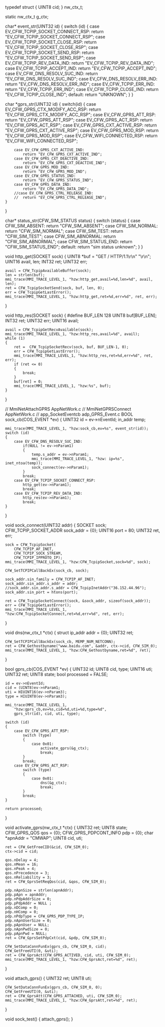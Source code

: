 typedef struct {
	UINT8 cid;
} nw_ctx_t;

static nw_ctx_t g_ctx;

char* event_str(UINT32 id)
{
	switch (id)
	{
		case EV_CFW_TCPIP_SOCKET_CONNECT_RSP:
			return "EV_CFW_TCPIP_SOCKET_CONNECT_RSP";
		case EV_CFW_TCPIP_SOCKET_CLOSE_RSP:
			return "EV_CFW_TCPIP_SOCKET_CLOSE_RSP";
		case EV_CFW_TCPIP_SOCKET_SEND_RSP:
			return "EV_CFW_TCPIP_SOCKET_SEND_RSP";
		case EV_CFW_TCPIP_REV_DATA_IND:
			return "EV_CFW_TCPIP_REV_DATA_IND";
		case EV_CFW_TCPIP_ACCEPT_IND:
			return "EV_CFW_TCPIP_ACCEPT_IND";
		case EV_CFW_DNS_RESOLV_SUC_IND:
			return "EV_CFW_DNS_RESOLV_SUC_IND";
		case EV_CFW_DNS_RESOLV_ERR_IND:
			return "EV_CFW_DNS_RESOLV_ERR_IND";
		case EV_CFW_TCPIP_ERR_IND:
			return "EV_CFW_TCPIP_ERR_IND";
		case EV_CFW_TCPIP_CLOSE_IND:
			return "EV_CFW_TCPIP_CLOSE_IND";
		default:
			return "UNKNOWN";
	}
}

char *gprs_str(UINT32 id)
{
	switch(id)
	{
		case EV_CFW_GPRS_CTX_MODIFY_ACC_RSP:
			return "EV_CFW_GPRS_CTX_MODIFY_ACC_RSP";
		case EV_CFW_GPRS_ATT_RSP:
			return "EV_CFW_GPRS_ATT_RSP";
		case EV_CFW_GPRS_ACT_RSP:
			return "EV_CFW_GPRS_ACT_RSP";
		case EV_CFW_GPRS_CXT_ACTIVE_RSP:
			return "EV_CFW_GPRS_CXT_ACTIVE_RSP";
		case EV_CFW_GPRS_MOD_RSP:
			return "EV_CFW_GPRS_MOD_RSP";
		case EV_CFW_WIFI_CONNECTED_RSP:
			return "EV_CFW_WIFI_CONNECTED_RSP";

		case EV_CFW_GPRS_CXT_ACTIVE_IND:
			return "EV_CFW_GPRS_CXT_ACTIVE_IND";
		case EV_CFW_GPRS_CXT_DEACTIVE_IND:
			return "EV_CFW_GPRS_CXT_DEACTIVE_IND";
		case EV_CFW_GPRS_MOD_IND:
			return "EV_CFW_GPRS_MOD_IND";
		case EV_CFW_GPRS_STATUS_IND:
			return "EV_CFW_GPRS_STATUS_IND";
		case EV_CFW_GPRS_DATA_IND:
			return "EV_CFW_GPRS_DATA_IND";
		//case EV_CFW_GPRS_CTRL_RELEASE_IND:
		//	return "EV_CFW_GPRS_CTRL_RELEASE_IND";
	}
}

char* status_str(CFW_SIM_STATUS status)
{
	switch (status)
	{
		case CFW_SIM_ABSENT:
			return "CFW_SIM_ABSENT";
		case CFW_SIM_NORMAL:
			return "CFW_SIM_NORMAL";
		case CFW_SIM_TEST:
			return "CFW_SIM_TEST";
		case CFW_SIM_ABNORMAL:
			return "CFW_SIM_ABNORMAL";
		case CFW_SIM_STATUS_END:
			return "CFW_SIM_STATUS_END";
		default:
			return "sim status unknown";
	}
}

void http_get(SOCKET sock)
{
	UINT8 *buf = "GET / HTTP/1.1\r\n"
			  "\r\n";
	UINT16 avail, len;
	INT32 ret;
	UINT32 err;

	avail = CFW_TcpipAvailableBuffer(sock);
	len = strlen(buf);
	mmi_trace(MMI_TRACE_LEVEL_1, "hzw:http_get,avail=%d,len=%d", avail, len);
	ret = CFW_TcpipSocketSend(sock, buf, len, 0);
	err = CFW_TcpipGetLastError();
	mmi_trace(MMI_TRACE_LEVEL_1, "hzw:http_get,ret=%d,err=%d", ret, err);
}

void http_res(SOCKET sock)
{
	#define BUF_LEN 128
	UINT8 buf[BUF_LEN];
	INT32 ret;
	UINT32 err;
	UINT16 avail;

	avail = CFW_TcpipGetRecvAvailable(sock);
	mmi_trace(MMI_TRACE_LEVEL_1, "hzw:http_res,avail=%d", avail);
	while (1)
	{
	    ret =  CFW_TcpipSocketRecv(sock, buf, BUF_LEN-1, 0);
	    err = CFW_TcpipGetLastError();
	    mmi_trace(MMI_TRACE_LEVEL_1, "hzw:http_res,ret=%d,err=%d", ret, err);
	    if (ret <= 0)
	    {
			break;
	    }
	    buf[ret] = 0;
	    mmi_trace(MMI_TRACE_LEVEL_1, "hzw:%s", buf);
	}
}

// MmiNetAttachGPRS AppNetWork.c
// MmiNetGPRSConnect AppNetWork.c
// app_SocketEventcb adp_GPRS_Event.c
BOOL sock_cb(COS_EVENT *ev)
{
	UINT32 id = ev->nEventId;
	in_addr temp;

	mmi_trace(MMI_TRACE_LEVEL_1, "hzw:sock_cb,ev=%s", event_str(id));
	switch (id)
	{
		case EV_CFW_DNS_RESOLV_SUC_IND:
			if(NULL != ev->nParam1)
			{
				temp.s_addr = ev->nParam1;
				mmi_trace(MMI_TRACE_LEVEL_1, "hzw: ip=%s", inet_ntoa(temp));
				sock_connect(ev->nParam1);
			}
			break;
		case EV_CFW_TCPIP_SOCKET_CONNECT_RSP:
			http_get(ev->nParam1);
			break;
		case EV_CFW_TCPIP_REV_DATA_IND:
			http_res(ev->nParam1);
			break;
	}
}

void sock_connect(UINT32 addr)
{
	SOCKET sock;
	CFW_TCPIP_SOCKET_ADDR sock_addr = {0};
	UINT16 port = 80;
	UINT32 ret, err;

	sock = CFW_TcpipSocket(
		CFW_TCPIP_AF_INET,
		CFW_TCPIP_SOCK_STREAM,
		CFW_TCPIP_IPPROTO_IP);
	mmi_trace(MMI_TRACE_LEVEL_1, "hzw:CFW_TcpipSocket,sock=%d", sock);

	CFW_SetTCPIPCallBackEx(sock_cb, sock);

	sock_addr.sin_family = CFW_TCPIP_AF_INET;
	sock_addr.sin_addr.s_addr = addr;
	//sock_addr.sin_addr.s_addr = CFW_TcpipInetAddr("36.152.44.96");
	sock_addr.sin_port = htons(port);

	ret = CFW_TcpipSocketConnect(sock, &sock_addr, sizeof(sock_addr));
	err = CFW_TcpipGetLastError();
	mmi_trace(MMI_TRACE_LEVEL_1, "hzw:CFW_TcpipSocketConnect,ret=%d,err=%d", ret, err);
}

void dns(nw_ctx_t *ctx)
{
	struct ip_addr addr = {0};
	UINT32 ret;

	CFW_SetTCPIPCallBackEx(sock_cb, MEMP_NUM_NETCONN);
	ret = CFW_Gethostbyname("www.baidu.com", &addr, ctx->cid, CFW_SIM_0);
	mmi_trace(MMI_TRACE_LEVEL_1, "hzw:CFW_Gethostbyname,ret=%d", ret);
}

bool gprs_cb(COS_EVENT *ev)
{
	UINT32 id;
	UINT8 cid, type;
	UINT16 uti;
	UINT32 ret;
	UINT8 state;
	bool processed = FALSE;

	id = ev->nEventId;
	cid = (UINT8)ev->nParam1;
	uti = HIUINT16(ev->nParam3);
	type = HIUINT8(ev->nParam3);

	mmi_trace(MMI_TRACE_LEVEL_1,
		"hzw:gprs_cb,ev=%s,cid=%d,uti=%d,type=%d",
		gprs_str(id), cid, uti, type);

	switch (id)
	{
		case EV_CFW_GPRS_ATT_RSP:
			switch (type)
			{
				case 0x01:
					activate_gprs(&g_ctx);
					break;
			}
			break;
		case EV_CFW_GPRS_ACT_RSP:
			switch (type)
			{
				case 0x01:
					dns(&g_ctx);
					break;
			}
			break;
	}

	return processed;
}

void activate_gprs(nw_ctx_t *ctx)
{
	UINT32 ret;
	UINT8 state;
	CFW_GPRS_QOS qos = {0};
	CFW_GPRS_PDPCONT_INFO pdp = {0};
	char *apnAddr = "CMWAP";
	UINT8 cid, uti;

	ret = CFW_GetFreeCID(&cid, CFW_SIM_0);
	ctx->cid = cid;

	qos.nDelay = 4;
	qos.nMean = 16;
	qos.nPeak = 4;
	qos.nPrecedence = 3;
	qos.nReliability = 3;
	ret = CFW_GprsSetReqQos(cid, &qos, CFW_SIM_0);

	pdp.nApnSize = strlen(apnAddr);
	pdp.pApn = apnAddr;
	pdp.nPdpAddrSize = 0;
	pdp.pPdpAddr = NULL ;
	pdp.nDComp = 0;
	pdp.nHComp = 0;
	pdp.nPdpType = CFW_GPRS_PDP_TYPE_IP;
	pdp.nApnUserSize = 0;
	pdp.pApnUser = NULL;
	pdp.nApnPwdSize = 0;
	pdp.pApnPwd = NULL;
	ret = CFW_GprsSetPdpCxt(cid, &pdp, CFW_SIM_0);

	CFW_SetDataConnFunEx(gprs_cb, CFW_SIM_0, cid);
	CFW_GetFreeUTI(0, &uti);
	ret = CFW_GprsAct(CFW_GPRS_ACTIVED, cid, uti, CFW_SIM_0);
	mmi_trace(MMI_TRACE_LEVEL_1, "hzw:CFW_GprsAct,ret=%d", ret);
}

void attach_gprs()
{
	UINT32 ret;
	UINT8 uti;

	CFW_SetDataConnFunEx(gprs_cb, CFW_SIM_0, 0);
	CFW_GetFreeUTI(0, &uti);
	ret = CFW_GprsAtt(CFW_GPRS_ATTACHED, uti, CFW_SIM_0);
	mmi_trace(MMI_TRACE_LEVEL_1, "hzw:CFW_GprsAtt,ret=%d", ret);
}

void sock_test()
{
	attach_gprs();
}
